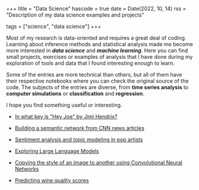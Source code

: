 +++
title = "Data Science"
hascode = true
date = Date(2022, 10, 14)
rss = "Description of my data science examples and projects"

tags = ["science", "data science"]
+++

Most of my research is data-oriented and requires a great deal of coding. Learning about inference methods and statistical analysis made me become more interested in **_data science_** and **_machine learning_**. Here you can find small projects, exercises or examples of analysis that I have done during my exploration of tools and data that I found interesting enough to learn. 

Some of the entries are more technical than others, but all of them have their respective notebooks where you can check the original source of the code. The subjects of the entries are diverse, from **time series analysis** to **computer simulations** or **classification** and **regression**. 

I hope you find something useful or interesting.

* [In what key is "Hey Joe" by Jimi Hendrix?](/DSEntries/CenterOfEffect/)

* [Building a semantic network from CNN news articles](/DSEntries/SemanticGraph/)

* [Sentiment analysis and topic modeling in pop artists](/DSEntries/LLMs/)

* [Exploring Large Language Models](/DSEntries/WineQuality/)

* [Copying the style of an image to another using Convolutional Neural Networks](/DSEntries/StyleTransfer/)

* [Predicting wine quality scores](/DSEntries/WineQuality/)